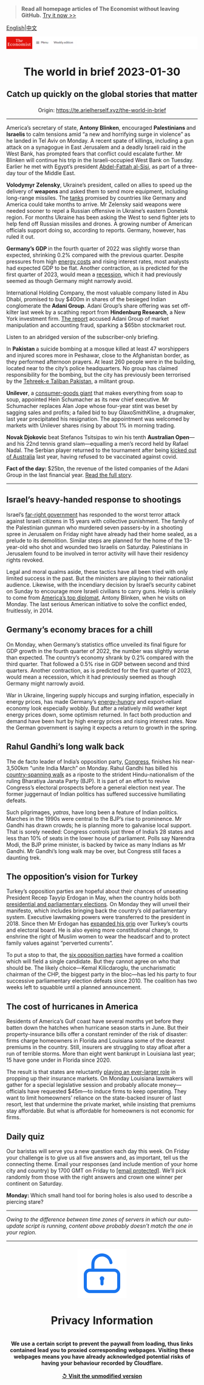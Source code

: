 > **Read all homepage articles of The Economist without leaving GitHub.** [Try it now >>](https://arielherself.github.io/te)

[English](https://github.com/arielherself/espresso/blob/main/README.md)|[中文](https://github-com.translate.goog/arielherself/espresso/blob/main/README.md?_x_tr_sl=en&_x_tr_tl=zh-CN&_x_tr_hl=zh-CN&_x_tr_pto=wapp)



![The Economist](menubar.png)

# <p align="center">The world in brief 2023-01-30</p>

## <p align="center">Catch up quickly on the global stories that matter</p>

<p align="center">Origin: <a href="https://te.arielherself.xyz/the-world-in-brief">https://te.arielherself.xyz/the-world-in-brief</a><hr>

America’s secretary of state, <strong>Antony Blinken</strong>, encouraged <strong>Palestinians </strong>and <strong>Israelis </strong>to calm tensions amid “a new and horrifying surge in violence” as he landed in Tel Aviv on Monday. A recent spate of killings, including a gun attack on a synagogue in East Jerusalem and a deadly Israeli raid in the West Bank, has prompted fears that conflict could escalate further. Mr Blinken will continue his trip in the Israeli-occupied West Bank on Tuesday. Earlier he met with Egypt’s president [Abdel-Fattah al-Sisi](https://te.arielherself.xyz/middle-east-and-africa/2023/01/24/a-crisis-of-confidence-in-egypt), as part of a three-day tour of the Middle East.

<strong>Volodymyr</strong> <strong>Zelensky</strong>, Ukraine’s president, called on allies to speed up the delivery of <strong>weapons </strong>and asked them to send more equipment, including long-range missiles. The [tanks](https://te.arielherself.xyz/the-economist-explains/2023/01/25/what-makes-germanys-leopard-2-tank-the-best-fit-for-ukraine) promised by countries like Germany and America could take months to arrive. Mr Zelensky said weapons were needed sooner to repel a Russian offensive in Ukraine’s eastern Donetsk region. For months Ukraine has been asking the West to send fighter jets to help fend off Russian missiles and drones. A growing number of American officials support doing so, according to reports. Germany, however, has ruled it out.

<strong>Germany’s GDP </strong>in the fourth quarter of 2022 was slightly worse than expected, shrinking 0.2% compared with the previous quarter. Despite pressures from high [energy costs](https://te.arielherself.xyz/briefing/2022/11/24/the-costs-and-consequences-of-europes-energy-crisis-are-growing) and rising interest rates, most analysts had expected GDP to be flat. Another contraction, as is predicted for the first quarter of 2023, would mean a [recession](https://te.arielherself.xyz/the-world-ahead/2022/11/18/why-a-global-recession-is-inevitable-in-2023), which it had previously seemed as though Germany might narrowly avoid.

International Holding Company, the most valuable company listed in Abu Dhabi, promised to buy $400m in shares of the besieged Indian conglomerate the <strong>Adani Group</strong>. Adani Group’s share offering was set off-kilter last week by a scathing report from <strong>Hindenburg Research</strong>, a New York investment firm. [The report](https://te.arielherself.xyz/business/2023/01/27/a-short-seller-rattles-gautam-adanis-empire) accused Adani Group of market manipulation and accounting fraud, sparking a $65bn stockmarket rout.

Listen to an abridged version of the subscriber-only briefing.

In <strong>Pakistan </strong>a suicide bombing at a mosque killed at least 47 worshippers and injured scores more in Peshawar, close to the Afghanistan border, as they performed afternoon prayers. At least 260 people were in the building, located near to the city’s police headquarters. No group has claimed responsibility for the bombing, but the city has previously been terrorised by the [Tehreek-e Taliban Pakistan](https://te.arielherself.xyz/asia/2023/01/05/pakistan-and-china-find-they-have-little-leverage-with-the-taliban), a militant group.

<strong>Unilever</strong>, a [consumer-goods giant](https://te.arielherself.xyz/business/2022/09/29/unilevers-problems-will-not-go-away-with-its-boss) that makes everything from soap to soup, appointed Hein Schumacher as its new chief executive. Mr Schumacher replaces Alan Jope whose four-year stint was beset by sagging sales and profits; a failed bid to buy GlaxoSmithKline, a drugmaker, last year precipitated his resignation. The appointment was welcomed by markets with Unilever shares rising by about 1% in morning trading.

<strong>Novak Djokovic</strong> beat Stefanos Tsitsipas to win his tenth <strong>Australian Open</strong>—and his 22nd tennis grand slam—equalling a men’s record held by Rafael Nadal. The Serbian player returned to the tournament after being [kicked out of Australia](https://te.arielherself.xyz/asia/2022/01/22/novak-djokovics-deportation-from-australia-sets-a-troubling-precedent) last year, having refused to be vaccinated against covid.

<strong>Fact of the day: </strong>$25bn, the revenue of the listed companies of the Adani Group in the last financial year. [Read the full story](https://te.arielherself.xyz/business/2023/01/27/a-short-seller-rattles-gautam-adanis-empire).

----------

## Israel’s heavy-handed response to shootings

Israel’s [far-right government](https://te.arielherself.xyz/middle-east-and-africa/2022/12/29/israels-new-government-is-the-most-right-wing-ever) has responded to the worst terror attack against Israeli citizens in 15 years with collective punishment. The family of the Palestinian gunman who murdered seven passers-by in a shooting spree in Jerusalem on Friday night have already had their home sealed, as a prelude to its demolition. Similar steps are planned for the home of the 13-year-old who shot and wounded two Israelis on Saturday. Palestinians in Jerusalem found to be involved in terror activity will have their residency rights revoked.

Legal and moral qualms aside, these tactics have all been tried with only limited success in the past. But the ministers are playing to their nationalist audience. Likewise, with the incendiary decision by Israel’s security cabinet on Sunday to encourage more Israeli civilians to carry guns. Help is unlikely to come from [America’s top diplomat](https://te.arielherself.xyz/middle-east-and-africa/2022/06/16/joe-bidens-middle-east-policy-looks-a-lot-like-his-predecessors), Antony Blinken, when he visits on Monday. The last serious American initiative to solve the conflict ended, fruitlessly, in 2014.

## Germany’s economy braces for a chill

On Monday, when Germany’s statistics office unveiled its final figure for GDP growth in the fourth quarter of 2022, the number was slightly worse than expected. The country’s economy shrank by 0.2% compared with the third quarter. That followed a 0.5% rise in GDP between second and third quarters. Another contraction, as is predicted for the first quarter of 2023, would mean a recession, which it had previously seemed as though Germany might narrowly avoid.  
  
 War in Ukraine, lingering supply hiccups and surging inflation, especially in energy prices, has made Germany’s [energy-hungry](https://te.arielherself.xyz/business/2022/09/11/germany-faces-a-looming-threat-of-deindustrialisation) and export-reliant economy look especially wobbly. But after a relatively mild weather kept energy prices down, some optimism returned. In fact both production and demand have been hurt by high energy prices and rising interest rates. Now the German government is saying it expects a return to growth in the spring.

## Rahul Gandhi’s long walk back

The de facto leader of India’s opposition party, [Congress](https://te.arielherself.xyz/asia/2022/10/06/indias-congress-party-seems-determined-to-prove-its-critics-right), finishes his near-3,500km “unite India March” on Monday. Rahul Gandhi has billed his [country-spanning walk](https://te.arielherself.xyz/asia/2023/01/26/relaunching-rahul-gandhi-again) as a riposte to the strident Hindu-nationalism of the ruling Bharatiya Janata Party (BJP). It is part of an effort to revive Congress’s electoral prospects before a general election next year. The former juggernaut of Indian politics has suffered successive humiliating defeats.

Such pilgrimages, <em>yatras</em>, have long been a feature of Indian politics. Marches in the 1990s were central to the BJP’s rise to prominence. Mr Gandhi has drawn crowds; he is planning more to galvanise local support. That is sorely needed: Congress controls just three of India’s 28 states and less than 10% of seats in the lower house of parliament. Polls say Narendra Modi, the BJP prime minister, is backed by twice as many Indians as Mr Gandhi. Mr Gandhi’s long walk may be over, but Congress still faces a daunting trek.

## The opposition’s vision for Turkey

Turkey’s opposition parties are hopeful about their chances of unseating President Recep Tayyip Erdogan in May, when the country holds both [presidential and parliamentary elections](https://te.arielherself.xyz/special-report/2023/01/16/turkey-faces-a-crucial-election-this-summer). On Monday they will unveil their manifesto, which includes bringing back the country’s old parliamentary system. Executive lawmaking powers were transferred to the president in 2018. Since then Mr Erdogan has [expanded his grip](https://te.arielherself.xyz/leaders/2023/01/19/turkey-could-be-on-the-brink-of-dictatorship) over Turkey’s courts and electoral board. He is also eyeing more constitutional change, to enshrine the right of Muslim women to wear the headscarf and to protect family values against “perverted currents”.

To put a stop to that, the [six opposition parties](https://te.arielherself.xyz/special-report/2023/01/16/the-turkish-opposition-faces-big-obstacles-to-winning-the-election) have formed a coalition which will field a single candidate. But they cannot agree on who that should be. The likely choice—Kemal Kilicdaroglu, the uncharismatic chairman of the CHP, the biggest party in the bloc—has led his party to four successive parliamentary election defeats since 2010. The coalition has two weeks left to squabble until a planned announcement.

## The cost of hurricanes in America

Residents of America’s Gulf coast have several months yet before they batten down the hatches when hurricane season starts in June. But their property-insurance bills offer a constant reminder of the risk of disaster: firms charge homeowners in Florida and Louisiana some of the dearest premiums in the country. Still, insurers are struggling to stay afloat after a run of terrible storms. More than eight went bankrupt in Louisiana last year; 15 have gone under in Florida since 2020.

The result is that states are reluctantly [playing an ever-larger role](https://te.arielherself.xyz/united-states/2022/10/06/floridas-government-subsidises-people-living-in-hurricane-zones) in propping up their insurance markets. On Monday Louisiana lawmakers will gather for a special legislative session and probably allocate money—officials have requested $45m—to induce firms to keep operating. They want to limit homeowners’ reliance on the state-backed insurer of last resort, lest that undermine the private market, while insisting that premiums stay affordable. But what is affordable for homeowners is not economic for firms.

## Daily quiz

Our baristas will serve you a new question each day this week. On Friday your challenge is to give us all five answers and, as important, tell us the connecting theme. Email your responses (and include mention of your home city and country) by 1700 GMT on Friday to [<span class="__cf_email__" data-cfemail="a8f9ddc1d2eddbd8dacddbdbc7e8cdcbc7c6c7c5c1dbdc86cbc7c5">[email&#160;protected]</span>](https://mail.google.com/mail/?view=cm&amp;fs=1&amp;tf=1&amp;to=QuizEspresso@te.arielherself.xyz). We’ll pick randomly from those with the right answers and crown one winner per continent on Saturday.

<strong>Monday: </strong>Which small hand tool for boring holes is also used to describe a piercing stare?

----------

*Owing to the difference between time zones of servers in which our auto-update script is running, content above probably doesn't match the one in your region.*

|<br><div align="center"><img src="unlock.png" /><h1>Privacy Information</h1></div></br>We use a certain script to prevent the paywall from loading, thus links contained lead you to proxied corresponding webpages. Visiting these webpages means you have already acknowledged potential risks of having your behaviour recorded by Cloudflare.<br><br>[&#x21BA; Visit the unmodified version](README.raw.md)<br><br>|
|-----|
